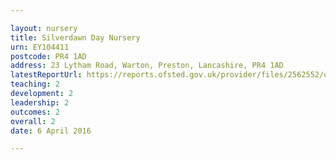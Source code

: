 ```yaml
---

layout: nursery
title: Silverdawn Day Nursery
urn: EY104411
postcode: PR4 1AD
address: 23 Lytham Road, Warton, Preston, Lancashire, PR4 1AD
latestReportUrl: https://reports.ofsted.gov.uk/provider/files/2562552/urn/EY104411.pdf
teaching: 2
development: 2
leadership: 2
outcomes: 2
overall: 2
date: 6 April 2016

---
```

